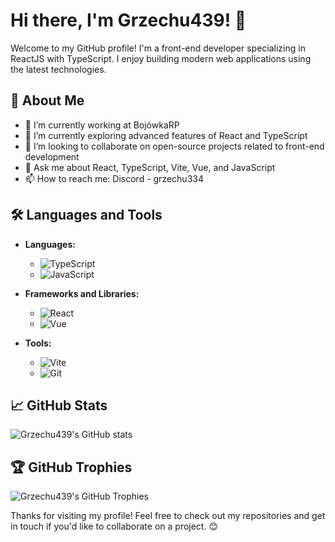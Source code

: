 # Hi there, I'm Grzechu439! 👋

Welcome to my GitHub profile! I'm a front-end developer specializing in ReactJS with TypeScript. I enjoy building modern web applications using the latest technologies.

## 🚀 About Me

- 🔭 I’m currently working at BojówkaRP
- 🌱 I’m currently exploring advanced features of React and TypeScript
- 👯 I’m looking to collaborate on open-source projects related to front-end development
- 💬 Ask me about React, TypeScript, Vite, Vue, and JavaScript
- 📫 How to reach me: Discord - grzechu334

## 🛠️ Languages and Tools

- **Languages:**
  - ![TypeScript](https://img.shields.io/badge/TypeScript-3178C6?style=for-the-badge&logo=typescript&logoColor=white)
  - ![JavaScript](https://img.shields.io/badge/JavaScript-F7DF1E?style=for-the-badge&logo=javascript&logoColor=black)

- **Frameworks and Libraries:**
  - ![React](https://img.shields.io/badge/React-61DAFB?style=for-the-badge&logo=react&logoColor=black)
  - ![Vue](https://img.shields.io/badge/Vue-4FC08D?style=for-the-badge&logo=vue.js&logoColor=white)

- **Tools:**
  - ![Vite](https://img.shields.io/badge/Vite-646CFF?style=for-the-badge&logo=vite&logoColor=white)
  - ![Git](https://img.shields.io/badge/Git-F05032?style=for-the-badge&logo=git&logoColor=white)

## 📈 GitHub Stats

![Grzechu439's GitHub stats](https://github-readme-stats.vercel.app/api?username=Grzechu439&show_icons=true&theme=radical)

## 🏆 GitHub Trophies

![Grzechu439's GitHub Trophies](https://github-profile-trophy.vercel.app/?username=Grzechu439&theme=onedark)


Thanks for visiting my profile! Feel free to check out my repositories and get in touch if you'd like to collaborate on a project. 😊

